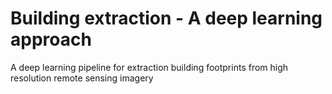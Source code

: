 # Building extraction - A deep learning approach
A deep learning pipeline for extraction building footprints from high resolution remote sensing imagery
